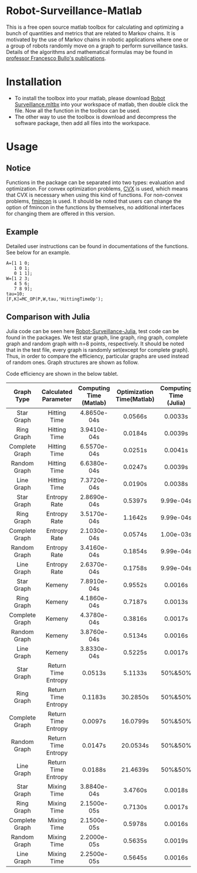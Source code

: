 Robot-Surveillance-Matlab
======
This is a free open source matlab toolbox for calculating and optimizing a bunch of quantities and metrics that are related to Markov chains. It is motivated by the use of Markov chains in robotic applications where one or a group of robots randomly move on a graph to perform surveillance tasks. Details of the algorithms and mathematical formulas may be found in [professor Francesco Bullo's publications](http://motion.me.ucsb.edu/papers/index.html).
# Installation
* To install the toolbox into your matlab, please download [Robot Surveillance.mltbx](https://github.com/SJTUHan/Robot-Surveillance-Matlab/blob/master/Robot%20Surveillance.mltbx) into your workspace of matlab, then double click the file. Now all the function in the toolbox can be used.
* The other way to use the toolbox is download and decompress the software package, then add all files into the workspace. 
# Usage
## Notice
Functions in the package can be separated into two types: evaluation and optimization. For convex optimization problems, [CVX](http://cvxr.com/cvx/) is used, which means that CVX is necessary when using this kind of functions. For non-convex problems, [fmincon](https://www.mathworks.com/help/optim/ug/fmincon.html) is used. It should be noted that users can change the option of fmincon in the functions by themselves, no additional interfaces for changing them are offered in this version.
## Example
Detailed user instructions can be found in documentations of the functions. See below for an example. 

```
A=[1 1 0;
   1 0 1;
   0 1 1];
W=[1 2 3;
   4 5 6;
   7 8 9];
tau=10;
[F,K]=MC_OP(P,W,tau,'HittingTimeOp');
```
## Comparison with Julia
Julia code can be seen here [Robot-Surveillance-Julia](https://github.com/SJTUHan/Robot-Surveillance-julia), test code can be found in the packages. We test star graph, line graph, ring graph, complete graph and random graph with n=8 points, respectively. It should be noted that in the test file, every graph is randomly set(except for complete graph). Thus, in order to compare the efficiency, particular graphs are used instead of random ones. Graph structures are shown as follow.

Code efficiency are shown in the below tablet.

| Graph Type | Calculated Parameter |Computing Time (Matlab) | Optimization Time(Matlab)|  Computing Time (Julia)|Optimization Time(Julia) |
|:-:|:-:|:-:|:-:| :-:|:-:|
|Star Graph|Hitting Time|4.8650e-04s|0.0566s|0.0033s|0.215s|
|Ring Graph|Hitting Time|3.9410e-04s|0.0184s|0.0039s|0.203s|
|Complete Graph|Hitting Time|6.5570e-04s|0.0251s|0.0041s|17.26s|
|Random Graph|Hitting Time|6.6380e-04s|0.0247s|0.0039s|0.270s|
|Line Graph|Hitting Time|7.3720e-04s|0.0190s|0.0038s|0.275s|
|Star Graph|Entropy Rate|2.8690e-04s|0.5397s|9.99e-04s|23.08s|
|Ring Graph|Entropy Rate|3.5170e-04s|1.1642s|9.99e-04s|0.939s|
|Complete Graph|Entropy Rate|2.1030e-04s|0.0574s|1.00e-03s|0.239s|
|Random Graph|Entropy Rate|3.4160e-04s|0.1854s|9.99e-04s|1.934s|
|Line Graph|Entropy Rate|2.6370e-04s|0.1758s|9.99e-04s|1.823s|
|Star Graph|Kemeny|7.8910e-04s| 0.9552s|0.0016s|40.52s|
|Ring Graph|Kemeny|4.1860e-04s|0.7187s|0.0013s|39.24s|
|Complete Graph|Kemeny|4.3780e-04s|0.3816s|0.0017s|27.39s|
|Random Graph|Kemeny|3.8760e-04s|0.5134s|0.0016s|27.23s|
|Line Graph|Kemeny|3.8330e-04s|0.5225s|0.0017s|26.99s|
|Star Graph|Return Time Entropy|0.0513s|5.1133s|50%&50%|1 ms|
|Ring Graph|Return Time Entropy|0.1183s|30.2850s|50%&50%|1 ms|
|Complete Graph|Return Time Entropy|0.0097s|16.0799s|50%&50%|1 ms|
|Random Graph|Return Time Entropy|0.0147s|20.0534s|50%&50%|1 ms|
|Line Graph|Return Time Entropy|0.0188s|21.4639s|50%&50%|1 ms|
|Star Graph|Mixing Time|3.8840e-04s|3.4760s|0.0018s|0.0899 ms|
|Ring Graph|Mixing Time|2.1500e-05s|0.7130s|0.0017s|0.1909 ms|
|Complete Graph|Mixing Time|2.1500e-05s|0.5978s|0.0016s|0.0749 ms|
|Random Graph|Mixing Time|2.2000e-05s|0.5635s|0.0019s|0.2400 ms|
|Line Graph|Mixing Time|2.2500e-05s|0.5645s|0.0016s|0.1570 ms|
